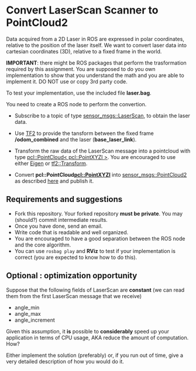 # Convert LaserScan Scanner to PointCloud2

Data acquired from a 2D Laser in ROS are expressed in polar coordinates, relative to the position of the laser itself.
We want to convert laser data into cartesian coordinates (3D), relative to a fixed frame in the world.

**IMPORTANT**: there might be ROS packages that perform the trasformation required by this assignment. You are supposed to do you own implementation to show that you understand the math and you are able to implement it. DO NOT use or copy 3rd party code.

To test your implementation, use the included file **laser.bag**.

You need to create a ROS node to perform the convertion.

- Subscribe to a topic of type [sensor_msgs::LaserScan](http://docs.ros.org/melodic/api/sensor_msgs/html/msg/LaserScan.html), 
   to obtain the laser data.

- Use [TF2](http://wiki.ros.org/tf2/Tutorials) to provide the tansform between the fixed frame **/odom_combined** and the laser (**base_laser_link**).

- Transform the raw data of the LaserScan message into a pointcloud with 
  type [pcl::PointCloud< pcl::PointXYZI >](http://pointclouds.org/documentation/tutorials/basic_structures.php#basic-structures).
  You are encouraged to use either [Eigen](http://eigen.tuxfamily.org/index.php?title=Main_Page) or 
  [tf2::Transform](http://docs.ros.org/jade/api/tf2/html/classtf2_1_1Transform.html).

- Convert **pcl::PointCloud<pcl::PointXYZI>** into [sensor_msgs::PointCloud2](http://docs.ros.org/melodic/api/sensor_msgs/html/msg/PointCloud2.html)
  as described [here](http://ros-developer.com/2017/08/03/converting-pclpclpointcloud2-to-pclpointcloud-and-reverse/) 
  and publish it.
  
 ##  Requirements and suggestions
  
 - Fork this repository. Your forked repository **must be private**. You may (should?) commit intermediate results.
 - Once you have done, send an email.
 - Write code that is readable and well organized.
 - You are encouraged to have a good separation between the ROS node and the core algorithm.
 - You can use `rosbag play` and **RViz** to test if your implementation is correct (you are expected to know how to do this).
  
 ## Optional : optimization opportunity
 
 Suppose that the following fields of LaserScan are **constant** (we can read them from the first LaserScan message that we receive)
 
 - angle_min
 - angle_max
 - angle_increment
 
 Given this assumption, it **is** possible to **considerably** speed up your application in terms of CPU usage, AKA reduce the amount of computation. How?
 
 Either implement the solution (preferably) or, if you run out of time, give a very detailed description of how you would do it.
 
